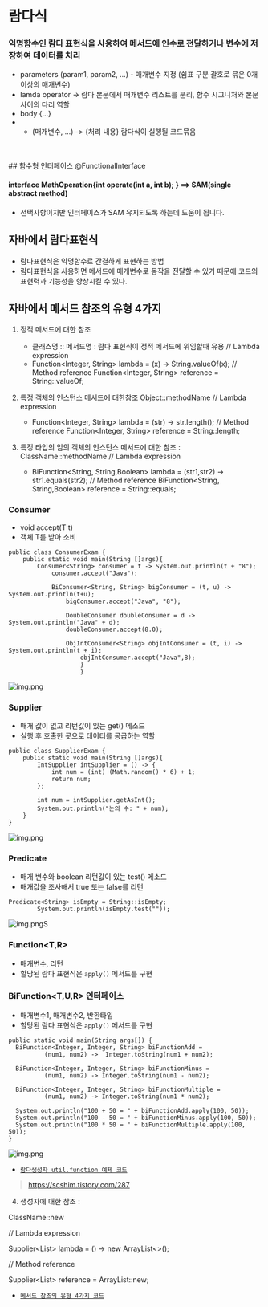 # 람다식


### 익명함수인 람다 표현식을 사용하여 메서드에 인수로 전달하거나 변수에 저장하여 데이터를 처리
  - parameters (param1, param2, ...)    - 매개변수 지정 (쉼표 구분 괄호로 묶은 0개 이상의 매개변수)
  - lamda operator ->      람다 본문에서 매개변수 리스트를 분리, 함수 시그니처와 본문 사이의 다리 역할
  - body {...}
  - - (매개변수, ...) -> {처리 내용}      람다식이 실행될 코드묶음
<br>
<br>
## 함수형 인터페이스
@FunctionalInterface

#### interface MathOperation{int operate(int a, int b); }     ==> SAM(single abstract method)

 - 선택사항이지만 인터페이스가 SAM 유지되도록 하는데 도움이 됩니다.



## 자바에서 람다표현식

- 람다표현식은 익명함수르 간결하게 표현하는 방법
- 람다표현식을 사용하면 메서드에 매개변수로 동작을 전달할 수 있기 때문에 코드의 표현력과 기능성을 향상시킬 수 있다.

## 자바에서 메서드 참조의 유형 4가지



1. 정적 메서드에 대한 참조
    - 클래스명 :: 메서드명    : 람다 표현식이 정적 메서드에 위임할때 유용
   // Lambda expression
    - Function<Integer, String> lambda = (x) -> String.valueOf(x);
   // Method reference
     Function<Integer, String> reference = String::valueOf;

2. 특정 객체의 인스턴스 메서드에 대한참조       Object::methodName
  // Lambda expression
    - Function<Integer, String> lambda = (str) -> str.length();
  // Method reference
      Function<Integer, String> reference = String::length;
3. 특정 타입의 임의 객체의 인스턴스 메서드에 대한 참조  :   ClassName::methodName
   // Lambda expression
    - BiFunction<String, String,Boolean> lambda = (str1,str2) -> str1.equals(str2);
   // Method reference
      BiFunction<String, String,Boolean> reference = String::equals;

### Consumer<T>
- void accept(T t)
- 객체 T를 받아 소비
```agsl
public class ConsumerExam {
    public static void main(String []args){
        Consumer<String> consumer = t -> System.out.println(t + "8");
            consumer.accept("Java");
            
            BiConsumer<String, String> bigConsumer = (t, u) -> System.out.println(t+u);
                bigConsumer.accept("Java", "8");
                
                DoubleConsumer doubleConsumer = d -> System.out.println("Java" + d);
                doubleConsumer.accept(8.0);
                
                ObjIntConsumer<String> objIntConsumer = (t, i) -> System.out.println(t + i);
                    objIntConsumer.accept("Java",8);
                    }
                    }
```
![img.png](../../picture/consumer.png)
### Supplier
- 매개 값이 없고 리턴값이 있는 get() 메소드
-  실행 후 호출한 곳으로 데이터를 공급하는 역할

```agsl
public class SupplierExam {
    public static void main(String []args){
        IntSupplier intSupplier = () -> {
            int num = (int) (Math.random() * 6) + 1;
            return num;
        };
        
        int num = intSupplier.getAsInt();
        System.out.println("눈의 수: " + num);
    }
}
```
![img.png](../../picture/supplier01.png)

### Predicate
-  매개 변수와 boolean 리턴값이 있는 test() 메소드
- 매개값을 조사해서 true 또는 false를 리턴

```agsl
Predicate<String> isEmpty = String::isEmpty;
        System.out.println(isEmpty.test(""));
```
![img.png](../../picture/predicate01.png)S
### Function<T,R>
- 매개변수, 리턴
- 할당된 람다 표현식은 `apply()` 메서드를 구현
### BiFunction<T,U,R> 인터페이스
- 매개변수1, 매개변수2, 반환타입 
- 할당된 람다 표현식은 `apply()` 메서드를 구현
```agsl
public static void main(String args[]) {
  BiFunction<Integer, Integer, String> biFunctionAdd =
          (num1, num2) ->  Integer.toString(num1 + num2);

  BiFunction<Integer, Integer, String> biFunctionMinus =
          (num1, num2) -> Integer.toString(num1 - num2);

  BiFunction<Integer, Integer, String> biFunctionMultiple =
          (num1, num2) -> Integer.toString(num1 * num2);

  System.out.println("100 + 50 = " + biFunctionAdd.apply(100, 50));
  System.out.println("100 - 50 = " + biFunctionMinus.apply(100, 50));
  System.out.println("100 * 50 = " + biFunctionMultiple.apply(100, 50));
}
```
![img.png](../../picture/function01.png)
- [`람다생성자 util.function 예제 코드`](LamdaConstructorEx.java)
> https://scshim.tistory.com/287 

4. 생성자에 대한 참조    : 

  ClassName::new

 // Lambda expression

 Supplier<List<String>> lambda = () -> new ArrayList<>();

 // Method reference

   Supplier<List<String>> reference = ArrayList::new;

- [`메서드 참조의 유형 4가지 코드`](LamdaEx05.java)


